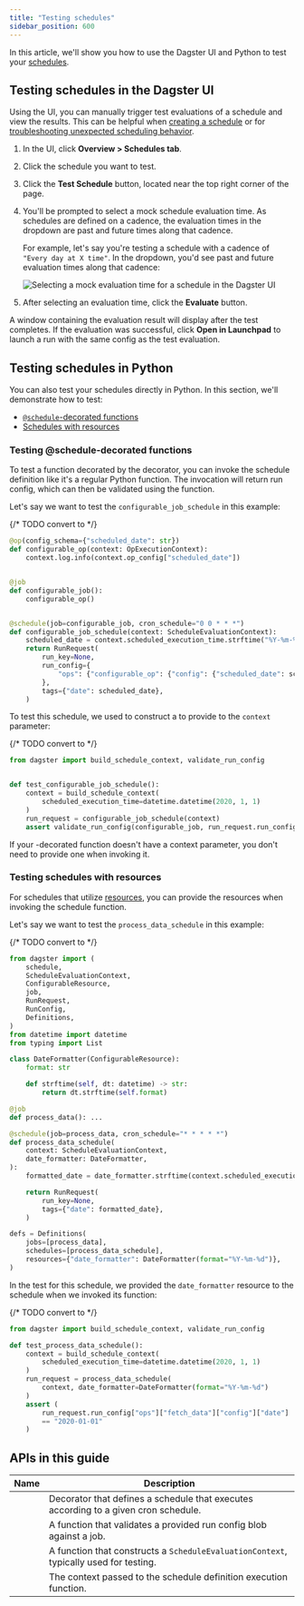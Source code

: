 ```yaml
---
title: "Testing schedules"
sidebar_position: 600
---
```


In this article, we'll show you how to use the Dagster UI and Python to test your [schedules](index.md).

## Testing schedules in the Dagster UI

Using the UI, you can manually trigger test evaluations of a schedule and view the results. This can be helpful when [creating a schedule](/concepts/automation/schedules/automating-assets-schedules-jobs) or for [troubleshooting unexpected scheduling behavior](troubleshooting-schedules).

1. In the UI, click **Overview > Schedules tab**.

2. Click the schedule you want to test.

3. Click the **Test Schedule** button, located near the top right corner of the page.

4. You'll be prompted to select a mock schedule evaluation time. As schedules are defined on a cadence, the evaluation times in the dropdown are past and future times along that cadence.

   For example, let's say you're testing a schedule with a cadence of `"Every day at X time"`. In the dropdown, you'd see past and future evaluation times along that cadence:

   <!-- ![Selecting a mock evaluation time for a schedule in the Dagster UI](/images/concepts/partitions-schedules-sensors/schedules/testing-select-timestamp-page.png) -->

   <Image
   alt="Selecting a mock evaluation time for a schedule in the Dagster UI"
   src="/images/concepts/automation/schedules/testing-select-timestamp-page.png"
   width={2638}
   height={1388}
   />

5. After selecting an evaluation time, click the **Evaluate** button.

A window containing the evaluation result will display after the test completes. If the evaluation was successful, click **Open in Launchpad** to launch a run with the same config as the test evaluation.

## Testing schedules in Python

You can also test your schedules directly in Python. In this section, we'll demonstrate how to test:

- [`@schedule`-decorated functions](#testing-schedule-decorated-functions)
- [Schedules with resources](#testing-schedules-with-resources)

### Testing @schedule-decorated functions

To test a function decorated by the <PyObject section="schedules-sensors" module="dagster" object="schedule" decorator /> decorator, you can invoke the schedule definition like it's a regular Python function. The invocation will return run config, which can then be validated using the <PyObject section="execution" module="dagster" object="validate_run_config" /> function.

Let's say we want to test the `configurable_job_schedule` in this example:

{/* TODO convert to <CodeExample> */}
```python file=concepts/partitions_schedules_sensors/schedules/schedules.py startafter=start_run_config_schedule endbefore=end_run_config_schedule
@op(config_schema={"scheduled_date": str})
def configurable_op(context: OpExecutionContext):
    context.log.info(context.op_config["scheduled_date"])


@job
def configurable_job():
    configurable_op()


@schedule(job=configurable_job, cron_schedule="0 0 * * *")
def configurable_job_schedule(context: ScheduleEvaluationContext):
    scheduled_date = context.scheduled_execution_time.strftime("%Y-%m-%d")
    return RunRequest(
        run_key=None,
        run_config={
            "ops": {"configurable_op": {"config": {"scheduled_date": scheduled_date}}}
        },
        tags={"date": scheduled_date},
    )
```

To test this schedule, we used <PyObject section="schedules-sensors" module="dagster" object="build_schedule_context" /> to construct a <PyObject section="schedules-sensors" module="dagster" object="ScheduleEvaluationContext" /> to provide to the `context` parameter:

{/* TODO convert to <CodeExample> */}
```python file=concepts/partitions_schedules_sensors/schedules/schedule_examples.py startafter=start_test_cron_schedule_context endbefore=end_test_cron_schedule_context
from dagster import build_schedule_context, validate_run_config


def test_configurable_job_schedule():
    context = build_schedule_context(
        scheduled_execution_time=datetime.datetime(2020, 1, 1)
    )
    run_request = configurable_job_schedule(context)
    assert validate_run_config(configurable_job, run_request.run_config)
```

If your <PyObject object="schedule" decorator />-decorated function doesn't have a context parameter, you don't need to provide one when invoking it.

### Testing schedules with resources

For schedules that utilize [resources](/guides/build/external-resources), you can provide the resources when invoking the schedule function.

Let's say we want to test the `process_data_schedule` in this example:

{/* TODO convert to <CodeExample> */}
```python file=/concepts/resources/pythonic_resources.py startafter=start_new_resource_on_schedule endbefore=end_new_resource_on_schedule dedent=4
from dagster import (
    schedule,
    ScheduleEvaluationContext,
    ConfigurableResource,
    job,
    RunRequest,
    RunConfig,
    Definitions,
)
from datetime import datetime
from typing import List

class DateFormatter(ConfigurableResource):
    format: str

    def strftime(self, dt: datetime) -> str:
        return dt.strftime(self.format)

@job
def process_data(): ...

@schedule(job=process_data, cron_schedule="* * * * *")
def process_data_schedule(
    context: ScheduleEvaluationContext,
    date_formatter: DateFormatter,
):
    formatted_date = date_formatter.strftime(context.scheduled_execution_time)

    return RunRequest(
        run_key=None,
        tags={"date": formatted_date},
    )

defs = Definitions(
    jobs=[process_data],
    schedules=[process_data_schedule],
    resources={"date_formatter": DateFormatter(format="%Y-%m-%d")},
)
```

In the test for this schedule, we provided the `date_formatter` resource to the schedule when we invoked its function:

{/* TODO convert to <CodeExample> */}
```python file=/concepts/resources/pythonic_resources.py startafter=start_test_resource_on_schedule endbefore=end_test_resource_on_schedule dedent=4
from dagster import build_schedule_context, validate_run_config

def test_process_data_schedule():
    context = build_schedule_context(
        scheduled_execution_time=datetime.datetime(2020, 1, 1)
    )
    run_request = process_data_schedule(
        context, date_formatter=DateFormatter(format="%Y-%m-%d")
    )
    assert (
        run_request.run_config["ops"]["fetch_data"]["config"]["date"]
        == "2020-01-01"
    )
```

## APIs in this guide

| Name                                            | Description                                                                           |
| ----------------------------------------------- | ------------------------------------------------------------------------------------- |
| <PyObject section="schedules-sensors" module="dagster" object="schedule" decorator />        | Decorator that defines a schedule that executes according to a given cron schedule.   |
| <PyObject section="execution" module="dagster" object="validate_run_config" />       | A function that validates a provided run config blob against a job.                   |
| <PyObject section="schedules-sensors" module="dagster" object="build_schedule_context" />    | A function that constructs a `ScheduleEvaluationContext`, typically used for testing. |
| <PyObject section="schedules-sensors" module="dagster" object="ScheduleEvaluationContext" /> | The context passed to the schedule definition execution function.                     |
